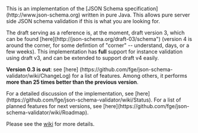 <p>This is an implementation of the [JSON Schema specification](http://www.json-schema.org)
written in pure Java. This allows pure server side JSON schema validation if
this is what you are looking for.

<p>The draft serving as a reference is, at the moment, draft version 3, which can
be found [here](http://json-schema.org/draft-03/schema") (version 4 is around
the corner, for some defintion of "corner" -- understand, days,
or a few weeks). This implementation has <b>full</b> support for instance
validation using draft v3, and can be extended to support draft v4 easily.

<p><b>Version 0.3 is out</b>: see [here]
(https://github.com/fge/json-schema-validator/wiki/ChangeLog)
for a list of features. Among others, it performs <b>more than 25 times better
than the previous version</b>.

<p>For a detailed discussion of the implementation, see
[here](https://github.com/fge/json-schema-validator/wiki/Status). For a list of
planned features for next versions, see
[here](https://github.com/fge/json-schema-validator/wiki/Roadmap).

Please see the [wiki](https://github.com/fge/json-schema-validator/wiki/) for
more details.

